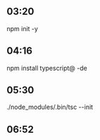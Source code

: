 ## 03:20  

npm init -y

## 04:16  

npm install typescript@ -de 

## 05:30

./node_modules/.bin/tsc --init

## 06:52